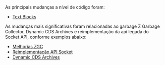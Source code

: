 As principais mudanças a nível de código foram:

- [Text Blocks](https://github.com/felipeNeves93/java-novidades-versoes/blob/master/src/br/com/novidades/versoes/java13/TextBlocks.java)

As mudanças mais significativas foram relacionadas ao garbage Z Garbage Collector, Dynamic CDS Archives
e reimplementação da api legada do Socket API, conforme exemplos abaixo:

- [Melhorias ZGC](https://www.tutorialspoint.com/java13/java13_zgc_enhancements.htm)
- [Reimplementação API Socket](https://www.tutorialspoint.com/java13/java13_socket_api.htm)
- [Dynamic CDS Archives](https://www.tutorialspoint.com/java13/java13_dynamic_cds.htm)
